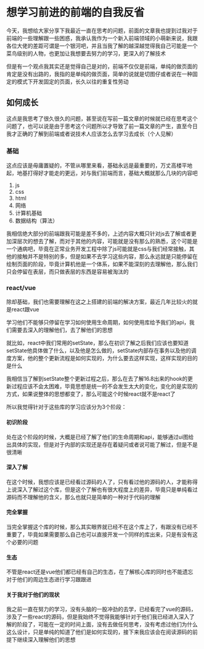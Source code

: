 # 想学习前进的前端的自我反省

今天，我想给大家分享下我最近一直在思考的问题，前面的文章我也提到过我对于前端的一些理解跟一些困惑，我承认我作为一个新入前端领域的小萌新来说，我跟各位大佬的差距可谓是一个银河吧，并且当我了解的越深越觉得我自己可能是一个菜鸟级别的人物，也更加让我想要去努力的学习，更深入的了解技术

但是有一个观点我其实还是觉得自己是对的，前端不仅仅是前端，单纯的做页面的肯定是没有出路的，我指的是单纯的做页面，简单的说就是切图仔或者说在一种固定的模式下开发固定的页面，长久以往的重复性劳动

## 如何成长

这点是我思考了很久很久的问题，甚至说在写前一篇文章的时候就已经在思考这个问题了，也可以说是由于思考这个问题所以才导致了前一篇文章的产生，直至今日我才正确的了解到前端或者说技术人应该怎么去学习去成长（个人见解）

### 基础

这点应该是毋庸置疑的，不管从哪里来看，基础永远是最重要的，万丈高楼平地起，地基打得好才能走的更远，对与我们前端而言，基础大概就那么几块的内容吧

1. js
2. css
3. html
4. 网络
5. 计算机基础
6. 数据结构（算法）

我相信绝大部分的前端跟我可能是差不多的，上述内容大概只针对js去了解或者更加深层次的想去了解，而对于其他的内容，可能就是没有那么的熟悉，这个可能是一个通病吧，毕竟在正常业务开发工程中除了js可能就是css与我们经常接触，其他的接触并不是特别的多，但是如果不去学习这些内容，那么永远就是只能停留在绘制页面的阶段，毕竟计算机他是一个体系，如果不能深刻的去理解他，那么我们只会停留在表层，而只做表层的东西是容易被淘汰的

### react/vue

除却基础，我们也需要理解在这之上搭建的前端的解决方案，最近几年比较火的就是react跟vue

学习他们不能够只停留在学习如何使用生命周期，如何使用库给予我们的api，我们需要去深入的理解他们，去了解他们的思想

就比如，react中我们常用的setState，那么在初识了解之后我们应该也要知道setState他具体做了什么，以及他是怎么做的，setState内部存在事务以及他的调度方案，他的整个更新流程是如何实现的，为什么要去这样实现，这样实现的目的是什么

我相信当了解到setState整个更新过程之后，那么在去了解16.8出来的hook的更新过程应该不会太困难，毕竟思想是统一的不会发生太大的变化，变化的是实现的方式，如果说整体的思想都变了，那么可能这个时候react就不是react了

所以我觉得针对于这些库的学习应该分为3个阶段：

#### 初识阶段

处在这个阶段的时候，大概是已经了解了他们的生命周期和api，能够通过ui图给出具体的实现，但是对于内部的实现还是存在着疑问或者说可能了解过，但是不是很清晰

#### 深入了解

在这个时候，我想应该是已经看过源码的人了，只有看过他的源码的人，才能称得上说深入了解过这个库，但是这个了解也有很大程度上的差异，毕竟只是单纯看过源码而不理解他的含义，那么也就只是简单的一种对于代码的理解

#### 完全掌握

当完全掌握这个库的时候，那么其实眼界就已经不在这个库上了，有跟没有已经不重要了，毕竟如果需要那么自己也可以直接开发一个同样的库出来，只是有没有这个必要的问题

#### 生态

不管是react还是vue他们都已经有自己的生态，在了解核心库的同时也不能遗忘对于他们的周边生态进行学习跟跟进

#### 关于我对于他们的现状

我之前一直在努力的学习，没有头脑的一股冲劲的去学，已经看完了vue的源码，涉及了一些react的源码，但是我始终不觉得我能够针对于他们我已经进入深入了解的阶段了，可能在一定的时间上面，没有去做任何思考，没有考虑过他们为什么这么设计，只是单纯的知道了他们是如何实现的，接下来我应该会在阅读源码的前提下继续深入理解他们的思想
